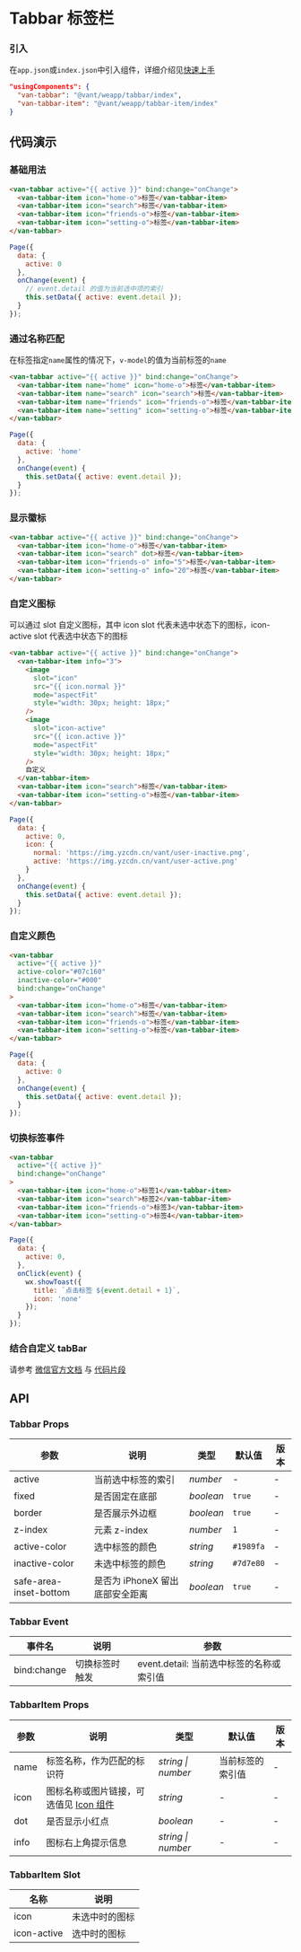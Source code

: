 # Tabbar 标签栏

### 引入

在`app.json`或`index.json`中引入组件，详细介绍见[快速上手](#/quickstart#yin-ru-zu-jian)

```json
"usingComponents": {
  "van-tabbar": "@vant/weapp/tabbar/index",
  "van-tabbar-item": "@vant/weapp/tabbar-item/index"
}
```

## 代码演示

### 基础用法

```html
<van-tabbar active="{{ active }}" bind:change="onChange">
  <van-tabbar-item icon="home-o">标签</van-tabbar-item>
  <van-tabbar-item icon="search">标签</van-tabbar-item>
  <van-tabbar-item icon="friends-o">标签</van-tabbar-item>
  <van-tabbar-item icon="setting-o">标签</van-tabbar-item>
</van-tabbar>
```

```javascript
Page({
  data: {
    active: 0
  },
  onChange(event) {
    // event.detail 的值为当前选中项的索引
    this.setData({ active: event.detail });
  }
});
```

### 通过名称匹配

在标签指定`name`属性的情况下，`v-model`的值为当前标签的`name`

```html
<van-tabbar active="{{ active }}" bind:change="onChange">
  <van-tabbar-item name="home" icon="home-o">标签</van-tabbar-item>
  <van-tabbar-item name="search" icon="search">标签</van-tabbar-item>
  <van-tabbar-item name="friends" icon="friends-o">标签</van-tabbar-item>
  <van-tabbar-item name="setting" icon="setting-o">标签</van-tabbar-item>
</van-tabbar>
```

```javascript
Page({
  data: {
    active: 'home'
  },
  onChange(event) {
    this.setData({ active: event.detail });
  }
});
```

### 显示徽标

```html
<van-tabbar active="{{ active }}" bind:change="onChange">
  <van-tabbar-item icon="home-o">标签</van-tabbar-item>
  <van-tabbar-item icon="search" dot>标签</van-tabbar-item>
  <van-tabbar-item icon="friends-o" info="5">标签</van-tabbar-item>
  <van-tabbar-item icon="setting-o" info="20">标签</van-tabbar-item>
</van-tabbar>
```

### 自定义图标

可以通过 slot 自定义图标，其中 icon slot 代表未选中状态下的图标，icon-active slot 代表选中状态下的图标

```html
<van-tabbar active="{{ active }}" bind:change="onChange">
  <van-tabbar-item info="3">
    <image
      slot="icon"
      src="{{ icon.normal }}"
      mode="aspectFit"
      style="width: 30px; height: 18px;"
    />
    <image
      slot="icon-active"
      src="{{ icon.active }}"
      mode="aspectFit"
      style="width: 30px; height: 18px;"
    />
    自定义
  </van-tabbar-item>
  <van-tabbar-item icon="search">标签</van-tabbar-item>
  <van-tabbar-item icon="setting-o">标签</van-tabbar-item>
</van-tabbar>
```

```javascript
Page({
  data: {
    active: 0,
    icon: {
      normal: 'https://img.yzcdn.cn/vant/user-inactive.png',
      active: 'https://img.yzcdn.cn/vant/user-active.png'
    }
  },
  onChange(event) {
    this.setData({ active: event.detail });
  }
});
```

### 自定义颜色

```html
<van-tabbar
  active="{{ active }}"
  active-color="#07c160"
  inactive-color="#000"
  bind:change="onChange"
>
  <van-tabbar-item icon="home-o">标签</van-tabbar-item>
  <van-tabbar-item icon="search">标签</van-tabbar-item>
  <van-tabbar-item icon="friends-o">标签</van-tabbar-item>
  <van-tabbar-item icon="setting-o">标签</van-tabbar-item>
</van-tabbar>
```

```javascript
Page({
  data: {
    active: 0
  },
  onChange(event) {
    this.setData({ active: event.detail });
  }
});
```


### 切换标签事件

```html
<van-tabbar
  active="{{ active }}"
  bind:change="onChange"
>
  <van-tabbar-item icon="home-o">标签1</van-tabbar-item>
  <van-tabbar-item icon="search">标签2</van-tabbar-item>
  <van-tabbar-item icon="friends-o">标签3</van-tabbar-item>
  <van-tabbar-item icon="setting-o">标签4</van-tabbar-item>
</van-tabbar>
```

```javascript
Page({
  data: {
    active: 0,
  },
  onClick(event) {
    wx.showToast({
      title: `点击标签 ${event.detail + 1}`,
      icon: 'none'
    });
  }
});
```


### 结合自定义 tabBar

请参考 [微信官方文档](https://developers.weixin.qq.com/miniprogram/dev/framework/ability/custom-tabbar.html) 与 [代码片段](https://developers.weixin.qq.com/s/FjLU4mmp7r9s)

## API

### Tabbar Props

| 参数 | 说明 | 类型 | 默认值 | 版本 |
|-----------|-----------|-----------|-------------|-----------|
| active | 当前选中标签的索引 | *number* | - | - |
| fixed | 是否固定在底部 | *boolean* | `true` | - |
| border | 是否展示外边框 | *boolean* | `true` | - |
| z-index | 元素 z-index | *number* | `1` | - |
| active-color | 选中标签的颜色 | *string* | `#1989fa` | - |
| inactive-color | 未选中标签的颜色 | *string* | `#7d7e80` | - |
| safe-area-inset-bottom | 是否为 iPhoneX 留出底部安全距离 | *boolean* | `true` | - |

### Tabbar Event

| 事件名 | 说明 | 参数 |
|-----------|-----------|-----------|
| bind:change | 切换标签时触发 | event.detail: 当前选中标签的名称或索引值 |

### TabbarItem Props

| 参数 | 说明 | 类型 | 默认值 | 版本 |
|-----------|-----------|-----------|-----------|-----------|
| name | 标签名称，作为匹配的标识符 | *string \| number* | 当前标签的索引值 | - |
| icon | 图标名称或图片链接，可选值见 [Icon 组件](#/icon) | *string* | - | - |
| dot | 是否显示小红点 | *boolean* | - | - |
| info | 图标右上角提示信息 | *string \| number* | - | - |

### TabbarItem Slot

| 名称 | 说明 |
|-----------|-----------|
| icon | 未选中时的图标 |
| icon-active | 选中时的图标 |
